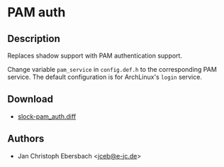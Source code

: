 PAM auth
=========

Description
-----------

Replaces shadow support with PAM authentication support.

Change variable `pam_service` in `config.def.h` to the corresponding PAM
service.  The default configuration is for ArchLinux's `login` service.

Download
--------

* [slock-pam_auth.diff](slock-pam_auth.diff)

Authors
-------

* Jan Christoph Ebersbach <[jceb@e-jc.de](mailto:jceb@e-jc.de)>
